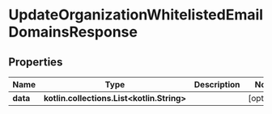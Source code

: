 
# UpdateOrganizationWhitelistedEmailDomainsResponse

## Properties
Name | Type | Description | Notes
------------ | ------------- | ------------- | -------------
**data** | **kotlin.collections.List&lt;kotlin.String&gt;** |  |  [optional]



